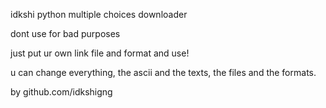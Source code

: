 idkshi python multiple choices downloader

dont use for bad purposes

just put ur own link file and format and use!

u can change everything, the ascii and the texts, the files and the formats.

by github.com/idkshigng
